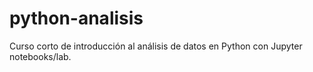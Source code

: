 # python-analisis
Curso corto de introducción al análisis de datos en Python con Jupyter notebooks/lab. 
